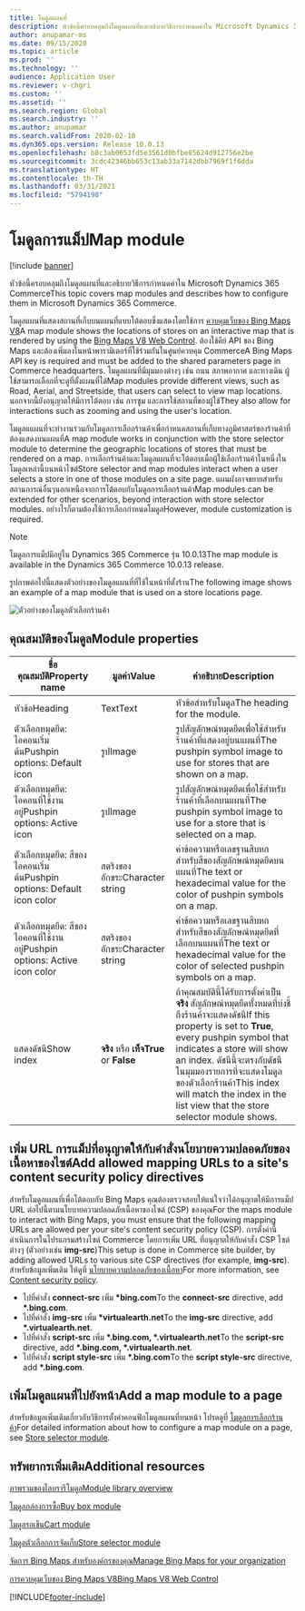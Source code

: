 ```yaml
---
title: โมดูลแผนที่
description: หัวข้อนี้ครอบคลุมถึงโมดูลแผนที่และอธิบายวิธีการกำหนดค่าใน Microsoft Dynamics 365 Commerce
author: anupamar-ms
ms.date: 09/15/2020
ms.topic: article
ms.prod: ''
ms.technology: ''
audience: Application User
ms.reviewer: v-chgri
ms.custom: ''
ms.assetid: ''
ms.search.region: Global
ms.search.industry: ''
ms.author: anupamar
ms.search.validFrom: 2020-02-10
ms.dyn365.ops.version: Release 10.0.13
ms.openlocfilehash: b8c3ab0653fd5e3561d0bfbe85624d912756e2be
ms.sourcegitcommit: 3cdc42346bb653c13ab33a7142dbb7969f1f6dda
ms.translationtype: HT
ms.contentlocale: th-TH
ms.lasthandoff: 03/31/2021
ms.locfileid: "5794198"
---
```

# <a name="map-module"></a><span data-ttu-id="962df-103">โมดูลการแม็ป</span><span class="sxs-lookup"><span data-stu-id="962df-103">Map module</span></span>

[!include [banner](includes/banner.md)]


<span data-ttu-id="962df-104">หัวข้อนี้ครอบคลุมถึงโมดูลแผนที่และอธิบายวิธีการกำหนดค่าใน Microsoft Dynamics 365 Commerce</span><span class="sxs-lookup"><span data-stu-id="962df-104">This topic covers map modules and describes how to configure them in Microsoft Dynamics 365 Commerce.</span></span>

<span data-ttu-id="962df-105">โมดูลแผนที่แสดงสถานที่เก็บบนแผนที่แบบโต้ตอบซึ่งแสดงโดยใช้การ [ควบคุมเว็บของ Bing Maps V8](https://docs.microsoft.com/bingmaps/v8-web-control/)</span><span class="sxs-lookup"><span data-stu-id="962df-105">A map module shows the locations of stores on an interactive map that is rendered by using the [Bing Maps V8 Web Control](https://docs.microsoft.com/bingmaps/v8-web-control/).</span></span> <span data-ttu-id="962df-106">ต้องใช้คีย์ API ของ Bing Maps และต้องเพิ่มลงในหน้าพารามิเตอร์ที่ใช้ร่วมกันในศูนย์ควบคุม Commerce</span><span class="sxs-lookup"><span data-stu-id="962df-106">A Bing Maps API key is required and must be added to the shared parameters page in Commerce headquarters.</span></span> <span data-ttu-id="962df-107">โมดูลแผนที่มีมุมมองต่างๆ เช่น ถนน สภาพอากาศ และทางเดิน ผู้ใช้สามารถเลือกที่จะดูที่ตั้งแผนที่ได้</span><span class="sxs-lookup"><span data-stu-id="962df-107">Map modules provide different views, such as Road, Aerial, and Streetside, that users can select to view map locations.</span></span> <span data-ttu-id="962df-108">นอกจากนี้ยังอนุญาตให้มีการโต้ตอบ เช่น การซูม และการใช้สถานที่ของผู้ใช้</span><span class="sxs-lookup"><span data-stu-id="962df-108">They also allow for interactions such as zooming and using the user's location.</span></span>

<span data-ttu-id="962df-109">โมดูลแแผนที่จะทำงานร่วมกับโมดูลการเลือกร้านค้าเพื่อกำหนดสถานที่เก็บทางภูมิศาสตร์ของร้านค้าที่ต้องแสดงบนแผนที่</span><span class="sxs-lookup"><span data-stu-id="962df-109">A map module works in conjunction with the store selector module to determine the geographic locations of stores that must be rendered on a map.</span></span> <span data-ttu-id="962df-110">การเลือกร้านค้าและโมดูลแผนที่จะโต้ตอบเมื่อผู้ใช้เลือกร้านค้าในหนึ่งในโมดูลเหล่านี้บนหน้าไซต์</span><span class="sxs-lookup"><span data-stu-id="962df-110">Store selector and map modules interact when a user selects a store in one of those modules on a site page.</span></span> <span data-ttu-id="962df-111">แผนผังอาจขยายสำหรับสถานการณ์อื่นๆนอกเหนือจากการโต้ตอบกับโมดูลการเลือกร้านค้า</span><span class="sxs-lookup"><span data-stu-id="962df-111">Map modules can be extended for other scenarios, beyond interaction with store selector modules.</span></span> <span data-ttu-id="962df-112">อย่างไรก็ตามต้องใช้การเลือกกำหนดโมดูล</span><span class="sxs-lookup"><span data-stu-id="962df-112">However, module customization is required.</span></span>

> [!NOTE]
> <span data-ttu-id="962df-113">โมดูลการแม็ปมีอยู่ใน Dynamics 365 Commerce รุ่น 10.0.13</span><span class="sxs-lookup"><span data-stu-id="962df-113">The map module is available in the Dynamics 365 Commerce 10.0.13 release.</span></span>

<span data-ttu-id="962df-114">รูปภาพต่อไปนี้แสดงตัวอย่างของโมดูลแผนที่ที่ใช้ในหน้าที่ตั้งร้าน</span><span class="sxs-lookup"><span data-stu-id="962df-114">The following image shows an example of a map module that is used on a store locations page.</span></span>

![ตัวอย่างของโมดูลตัวเลือกร้านค้า](./media/ecommerce-Storelocator.PNG)

## <a name="module-properties"></a><span data-ttu-id="962df-116">คุณสมบัติของโมดูล</span><span class="sxs-lookup"><span data-stu-id="962df-116">Module properties</span></span>

| <span data-ttu-id="962df-117">ชื่อคุณสมบัติ</span><span class="sxs-lookup"><span data-stu-id="962df-117">Property name</span></span>             | <span data-ttu-id="962df-118">มูลค่า</span><span class="sxs-lookup"><span data-stu-id="962df-118">Value</span></span>                 | <span data-ttu-id="962df-119">คำอธิบาย</span><span class="sxs-lookup"><span data-stu-id="962df-119">Description</span></span> |
|---------------------------|-----------------------|-------------|
| <span data-ttu-id="962df-120">หัวข้อ</span><span class="sxs-lookup"><span data-stu-id="962df-120">Heading</span></span> | <span data-ttu-id="962df-121">Text</span><span class="sxs-lookup"><span data-stu-id="962df-121">Text</span></span> | <span data-ttu-id="962df-122">หัวข้อสำหรับโมดูล</span><span class="sxs-lookup"><span data-stu-id="962df-122">The heading for the module.</span></span> |
| <span data-ttu-id="962df-123">ตัวเลือกหมุดยึด: ไอคอนเริ่มต้น</span><span class="sxs-lookup"><span data-stu-id="962df-123">Pushpin options: Default icon</span></span> | <span data-ttu-id="962df-124">รูป</span><span class="sxs-lookup"><span data-stu-id="962df-124">Image</span></span> | <span data-ttu-id="962df-125">รูปสัญลักษณ์หมุดยึดเพื่อใช้สำหรับร้านค้าที่แสดงอยู่บนแผนที่</span><span class="sxs-lookup"><span data-stu-id="962df-125">The pushpin symbol image to use for stores that are shown on a map.</span></span> |
| <span data-ttu-id="962df-126">ตัวเลือกหมุดยึด: ไอคอนที่ใช้งานอยู่</span><span class="sxs-lookup"><span data-stu-id="962df-126">Pushpin options: Active icon</span></span> | <span data-ttu-id="962df-127">รูป</span><span class="sxs-lookup"><span data-stu-id="962df-127">Image</span></span> | <span data-ttu-id="962df-128">รูปสัญลักษณ์หมุดยึดเพื่อใช้สำหรับร้านค้าที่เลือกบนแผนที่</span><span class="sxs-lookup"><span data-stu-id="962df-128">The pushpin symbol image to use for a store that is selected on a map.</span></span> |
| <span data-ttu-id="962df-129">ตัวเลือกหมุดยึด: สีของไอคอนเริ่มต้น</span><span class="sxs-lookup"><span data-stu-id="962df-129">Pushpin options: Default icon color</span></span> | <span data-ttu-id="962df-130">สตริงของอักขระ</span><span class="sxs-lookup"><span data-stu-id="962df-130">Character string</span></span> | <span data-ttu-id="962df-131">ค่าข้อความหรือเลขฐานสิบหกสำหรับสีของสัญลักษณ์หมุดยึดบนแผนที่</span><span class="sxs-lookup"><span data-stu-id="962df-131">The text or hexadecimal value for the color of pushpin symbols on a map.</span></span> |
| <span data-ttu-id="962df-132">ตัวเลือกหมุดยึด: สีของไอคอนที่ใช้งานอยู่</span><span class="sxs-lookup"><span data-stu-id="962df-132">Pushpin options: Active icon color</span></span> | <span data-ttu-id="962df-133">สตริงของอักขระ</span><span class="sxs-lookup"><span data-stu-id="962df-133">Character string</span></span> | <span data-ttu-id="962df-134">ค่าข้อความหรือเลขฐานสิบหกสำหรับสีของสัญลักษณ์หมุดยึดที่เลือกบนแผนที่</span><span class="sxs-lookup"><span data-stu-id="962df-134">The text or hexadecimal value for the color of selected pushpin symbols on a map.</span></span> |
| <span data-ttu-id="962df-135">แสดงดัชนี</span><span class="sxs-lookup"><span data-stu-id="962df-135">Show index</span></span> | <span data-ttu-id="962df-136">**จริง** หรือ **เท็จ**</span><span class="sxs-lookup"><span data-stu-id="962df-136">**True** or **False**</span></span> | <span data-ttu-id="962df-137">ถ้าคุณสมบัตินี้ได้รับการตั้งค่าเป็น **จริง** สัญลักษณ์หมุดยึดทั้งหมดที่บ่งชี้ถึงร้านค้าจะแสดงดัชนี</span><span class="sxs-lookup"><span data-stu-id="962df-137">If this property is set to **True**, every pushpin symbol that indicates a store will show an index.</span></span> <span data-ttu-id="962df-138">ดัชนีนี้จะตรงกับดัชนีในมุมมองรายการที่จะแสดงโมดูลของตัวเลือกร้านค้า</span><span class="sxs-lookup"><span data-stu-id="962df-138">This index will match the index in the list view that the store selector module shows.</span></span> |

## <a name="add-allowed-mapping-urls-to-a-sites-content-security-policy-directives"></a><span data-ttu-id="962df-139">เพิ่ม URL การแม็ปที่อนุญาตให้กับคำสั่งนโยบายความปลอดภัยของเนื้อหาของไซต์</span><span class="sxs-lookup"><span data-stu-id="962df-139">Add allowed mapping URLs to a site's content security policy directives</span></span>

<span data-ttu-id="962df-140">สำหรับโมดูลแผนที่เพื่อโต้ตอบกับ Bing Maps คุณต้องตรวจสอบให้แน่ใจว่าได้อนุญาตให้มีการแม็ป URL ต่อไปนี้ตามนโยบายความปลอดภัยเนื้อหาของไซต์ (CSP) ของคุณ</span><span class="sxs-lookup"><span data-stu-id="962df-140">For the maps module to interact with Bing Maps, you must ensure that the following mapping URLs are allowed per your site's content security policy (CSP).</span></span> <span data-ttu-id="962df-141">การตั้งค่านี้ดำเนินการในโปรแกรมสร้างไซต์ Commerce โดยการเพิ่ม URL ที่อนุญาตให้กับคำสั่ง CSP ไซต์ต่างๆ (ตัวอย่างเช่น **img-src**)</span><span class="sxs-lookup"><span data-stu-id="962df-141">This setup is done in Commerce site builder, by adding allowed URLs to various site CSP directives (for example, **img-src**).</span></span> <span data-ttu-id="962df-142">สำหรับข้อมูลเพิ่มเติม ให้ดูที่ [นโยบายความปลอดภัยของเนื้อหา](manage-csp.md)</span><span class="sxs-lookup"><span data-stu-id="962df-142">For more information, see [Content security policy](manage-csp.md).</span></span> 

- <span data-ttu-id="962df-143">ไปที่คำสั่ง **connect-src** เพิ่ม **&#42;bing.com**</span><span class="sxs-lookup"><span data-stu-id="962df-143">To the **connect-src** directive, add **&#42;.bing.com**.</span></span>
- <span data-ttu-id="962df-144">ไปที่คำสั่ง **img-src** เพิ่ม **&#42;virtualearth.net**</span><span class="sxs-lookup"><span data-stu-id="962df-144">To the **img-src** directive, add **&#42;.virtualearth.net**.</span></span>
- <span data-ttu-id="962df-145">ไปที่คำสั่ง **script-src** เพิ่ม **&#42;.bing.com, &#42;.virtualearth.net**</span><span class="sxs-lookup"><span data-stu-id="962df-145">To the **script-src** directive, add **&#42;.bing.com, &#42;.virtualearth.net**.</span></span>
- <span data-ttu-id="962df-146">ไปที่คำสั่ง **script style-src** เพิ่ม **&#42;.bing.com**</span><span class="sxs-lookup"><span data-stu-id="962df-146">To the **script style-src** directive, add **&#42;.bing.com**.</span></span>

## <a name="add-a-map-module-to-a-page"></a><span data-ttu-id="962df-147">เพิ่มโมดูลแผนที่ไปยังหน้า</span><span class="sxs-lookup"><span data-stu-id="962df-147">Add a map module to a page</span></span>

<span data-ttu-id="962df-148">สำหรับข้อมูลเพิ่มเติมเกี่ยวกับวิธีการตั้งค่าคอนฟิกโมดูลแผนที่บนหน้า โปรดดูที่ [โมดูลการเลือกร้านค้า](store-selector.md)</span><span class="sxs-lookup"><span data-stu-id="962df-148">For detailed information about how to configure a map module on a page, see [Store selector module](store-selector.md).</span></span> 
 
## <a name="additional-resources"></a><span data-ttu-id="962df-149">ทรัพยากรเพิ่มเติม</span><span class="sxs-lookup"><span data-stu-id="962df-149">Additional resources</span></span>

[<span data-ttu-id="962df-150">ภาพรวมของไลบรารีโมดูล</span><span class="sxs-lookup"><span data-stu-id="962df-150">Module library overview</span></span>](starter-kit-overview.md)

[<span data-ttu-id="962df-151">โมดูลกล่องการซื้อ</span><span class="sxs-lookup"><span data-stu-id="962df-151">Buy box module</span></span>](add-buy-box.md)

[<span data-ttu-id="962df-152">โมดูลรถเข็น</span><span class="sxs-lookup"><span data-stu-id="962df-152">Cart module</span></span>](add-cart-module.md)

[<span data-ttu-id="962df-153">โมดูลตัวเลือกการจัดเก็บ</span><span class="sxs-lookup"><span data-stu-id="962df-153">Store selector module</span></span>](store-selector.md)

[<span data-ttu-id="962df-154">จัดการ Bing Maps สำหรับองค์กรของคุณ</span><span class="sxs-lookup"><span data-stu-id="962df-154">Manage Bing Maps for your organization</span></span>](./dev-itpro/manage-bing-maps.md)

[<span data-ttu-id="962df-155">การควบคุมเว็บของ Bing Maps V8</span><span class="sxs-lookup"><span data-stu-id="962df-155">Bing Maps V8 Web Control</span></span>](https://docs.microsoft.com/bingmaps/v8-web-control/)


[!INCLUDE[footer-include](../includes/footer-banner.md)]